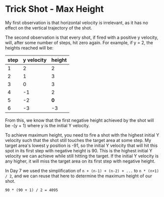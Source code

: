 # Trick Shot - Max Height

My first observation is that horizontal velocity is irrelevant, as it has no effect on the vertical trajectory of the shot.

The second observation is that every shot, if fired with a positive y velocity, will, after some number of steps, hit zero again.
For example, if y = 2, the heights reached will be:

| step | y velocity | height |
|---|---|---|
| 1 | 2 | 2 |
| 2 | 1 | 3 |
| 3 | 0 | 3 |
| 4 | -1 | 2 |
| 5 | -2 | **0** |
| 6 | -3 | -3 |

From this, we know that the first negative height achieved by the shot will be -(y + 1) where y is the initial Y velocity.

To achieve maximum height, you need to fire a shot with the
highest initial Y velocity such that the shot still touches the target area at some step. My target area's lowest y position is -91, so the initial Y velocity that will hit this spot in its first step with negative height is 90. This is the highest initial Y velocity we can achieve while still hitting the target. If the initial Y velocity is any higher, it will miss the target area on its first step with negative height.

In Day 7 we used the simplification of `n + (n-1) + (n-2) + ...` to `n * (n+1) / 2`, and we can reuse that here to determine the maximum height of our shot.

`90 * (90 + 1) / 2 = 4095`